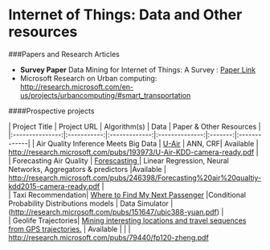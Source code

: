 
Internet of Things: Data and Other resources
=======

###Papers and Research Articles
* **Survey Paper**  Data Mining for Internet of Things: A Survey : [Paper Link](http://mbanat.net/Data%20Mining%20for%20Internet%20of%20Things.pdf)
* Microsoft Research on Urban computing: http://research.microsoft.com/en-us/projects/urbancomputing/#smart_transportation


####Prospective projects

| Project Title     | Project URL  | Algorithm(s) |  Data | Paper & Other Resources |
|:---------------:|:-----------:|:-------------:|:--------------:|:-------:|:-------------|
| Air Quality Inference Meets Big Data | [U-Air](http://research.microsoft.com/apps/pubs/?id=193973)  |  ANN, CRF| Available |  http://research.microsoft.com/pubs/193973/U-Air-KDD-camera-ready.pdf |    
| Forecasting Air Quality | [Forescasting ](http://research.microsoft.com/apps/pubs/?id=246398)  |  Linear Regression, Neural Networks, Aggregators & predictors |Available | http://research.microsoft.com/pubs/246398/Forecasting%20air%20qualtiy-kdd2015-camera-ready.pdf |     
| Taxi Recommendation| [Where to Find My Next Passenger](http://research.microsoft.com/apps/pubs/?id=151647) |Conditional Probability Distributions models | Data Simulator | (http://research.microsoft.com/pubs/151647/ubic388-yuan.pdf) |    
| Geolife Trajectories| [Mining interesting locations and travel sequences from GPS trajectories.](http://research.microsoft.com/apps/pubs/?id=79440)  |  Available |  |  | http://research.microsoft.com/pubs/79440/fp120-zheng.pdf   
